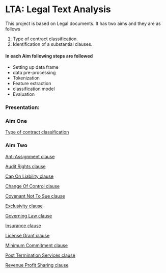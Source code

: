 # LTA: Legal Text Analysis

This project is based on Legal documents. It has two aims and they are as follows
1. Type of contract classification.
2. Identification of a substantial clauses.

#### In each Aim following steps are followed
* Setting up data frame 
* data pre-processing 
* Tokenization 
* Feature extraction 
* classification model 
* Evaluation

### Presentation: 

### Aim One
[Type of contract classification](https://github.com/sowmya-sree-b/LTA/blob/main/contract_document_type.ipynb)

### Aim Two 
[Anti Assignment clause](https://github.com/sowmya-sree-b/LTA/blob/main/Anti_Assignment_Clause.ipynb)

[Audit Rights clause](https://github.com/sowmya-sree-b/LTA/blob/main/Audit_Rights_clause.ipynb)

[Cap On Liability clause](https://github.com/sowmya-sree-b/LTA/blob/main/Cap_On_Liability_clause.ipynb)

[Change Of Control clause](https://github.com/sowmya-sree-b/LTA/blob/main/Change_Of_Control_clause.ipynb)

[Covenant Not To Sue clause](https://github.com/sowmya-sree-b/LTA/blob/main/Covenant_Not_To_Sue_clause.ipynb)

[Exclusivity clause](https://github.com/sowmya-sree-b/LTA/blob/main/Exclusivity_clause.ipynb)

[Governing Law clause](https://github.com/sowmya-sree-b/LTA/blob/main/Governing_Law_clause.ipynb)

[Insurance clause](https://github.com/sowmya-sree-b/LTA/blob/main/Insurance_clause.ipynb)

[License Grant clause](https://github.com/sowmya-sree-b/LTA/blob/main/License_Grant_clause.ipynb)

[Minimum Commitment clause](https://github.com/sowmya-sree-b/LTA/blob/main/Minimum_Commitment_clause.ipynb)

[Post Termination Services clause](https://github.com/sowmya-sree-b/LTA/blob/main/Post_Termination_Services_clause.ipynb)

[Revenue Profit Sharing clause](https://github.com/sowmya-sree-b/LTA/blob/main/Revenue_Profit_Sharing_clause.ipynb)

